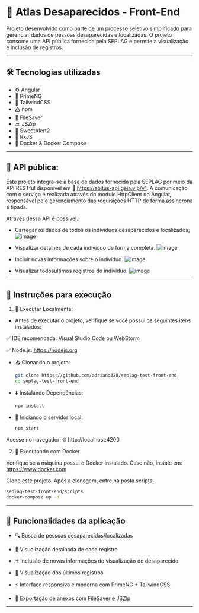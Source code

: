 # 📘 Atlas Desaparecidos - Front-End

Projeto desenvolvido como parte de um processo seletivo simplificado para gerenciar dados de pessoas desaparecidas e localizadas. O projeto consome uma API pública fornecida pela SEPLAG e permite a visualização e inclusão de registros.

---

##  🛠 Tecnologias utilizadas
- ⚙️ Angular
- 🎨 PrimeNG
- 💨 TailwindCSS
- 🛆 npm
- 📁 FileSaver
- 🔜 JSZip
- 🎯 SweetAlert2
- 🔄 RxJS
- 🐳 Docker & Docker Compose

---

## 🔗 API pública:

Este projeto integra-se à base de dados fornecida pela SEPLAG por meio da API RESTful disponível em 🔗 https://abitus-api.geia.vip/v1. A comunicação com o serviço é realizada através do módulo HttpClient do Angular, responsável pelo gerenciamento das requisições HTTP de forma assíncrona e tipada.

Através dessa API é possível.:
- Carregar os dados de todos os indivíduos desaparecidos e localizados;
![image](https://github.com/user-attachments/assets/56f15b93-4dc1-410c-b1fd-0d72f7b58ac3)

- Visualizar detalhes de cada individuo de forma completa.
![image](https://github.com/user-attachments/assets/56a5ad91-28e0-4d7f-ace8-03dc68480011)

- Incluir novas informações sobre o indivíduo.
![image](https://github.com/user-attachments/assets/043d67c4-61a4-4ac5-bd3f-03f032b588b7)

- Visualizar todosúltimos registros do individuo:
![image](https://github.com/user-attachments/assets/3fc0e2a4-68a3-4564-9194-f89b64683ffc)

---

## 🚀 Instruções para execução

1) 🧭 Executar Localmente:
- Antes de executar o projeto, verifique se você possui os seguintes itens instalados:

✅ IDE recomendada: Visual Studio Code ou WebStorm

✅ Node.js: https://nodejs.org

- 📥 Clonando o projeto:
  ```bash
  git clone https://github.com/adriano328/seplag-test-front-end
  cd seplag-test-front-end
  
- ⬇️ Instalando Dependências:

  ```bash
  npm install

- 🚀 Iniciando o servidor local:

  ```bash
  npm start


Acesse no navegador: 🌐 http://localhost:4200

2) 🐳 Executando com Docker

Verifique se a máquina possui o Docker instalado. Caso não, instale em: https://www.docker.com

Clone este projeto. Após a clonagem, entre na pasta scripts:

```bash
seplag-test-front-end/scripts
docker-compose up -d
```

---
## 🥪 Funcionalidades da aplicação

- 🔍 Busca de pessoas desaparecidas/localizadas

- 👤 Visualização detalhada de cada registro

- ➕ Inclusão de novas informações de visualização do desaparecido

- 🧽 Visualização dos últimos registros

- ⚡ Interface responsiva e moderna com PrimeNG + TailwindCSS

- 📀 Exportação de anexos com FileSaver e JSZip
---




